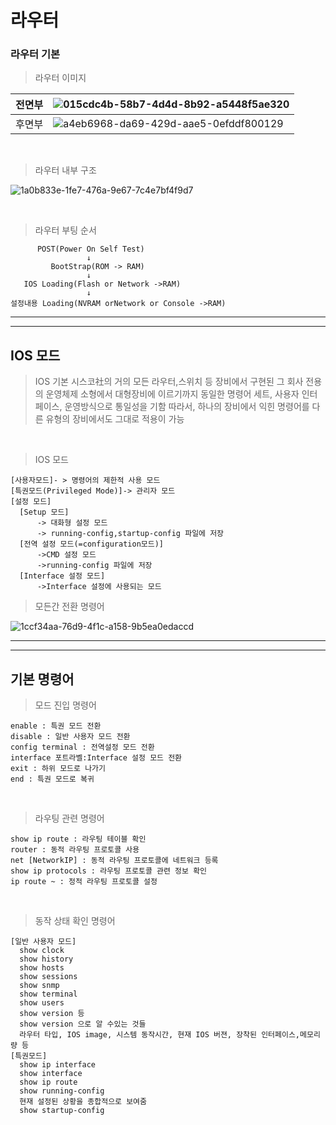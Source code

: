 # 라우터

### 라우터 기본
> 라우터 이미지

|전면부|![015cdc4b-58b7-4d4d-8b92-a5448f5ae320](https://github.com/user-attachments/assets/e8da0a3f-702d-45c6-9647-15adc0ab4ac9)|
|-|-|
|후면부|![a4eb6968-da69-429d-aae5-0efddf800129](https://github.com/user-attachments/assets/5e03b977-a69c-42bd-a951-01aecd44ec88)|

<br>

> 라우터 내부 구조

![1a0b833e-1fe7-476a-9e67-7c4e7bf4f9d7](https://github.com/user-attachments/assets/347c0de2-c4a4-45e8-b8e7-b863c20a2202)

<br>

> 라우터 부팅 순서

          POST(Power On Self Test)
                     ↓
             BootStrap(ROM -> RAM)
                     ↓
       IOS Loading(Flash or Network ->RAM)
                     ↓
    설정내용 Loading(NVRAM orNetwork or Console ->RAM)

<hr>
<hr>

## IOS 모드

> IOS 기본
    시스코社의 거의 모든 라우터,스위치 등 장비에서 구현된 그 회사 전용의 운영체제
    소형에서 대형장비에 이르기까지 동일한 명령어 세트, 사용자 인터페이스, 
    운영방식으로 통일성을 기함
    따라서, 하나의 장비에서 익힌 명령어를 다른 유형의 장비에서도 그대로 적용이 가능

<br>

> IOS 모드

    [사용자모드]- > 명령어의 제한적 사용 모드
    [특권모드(Privileged Mode)]-> 관리자 모드
    [설정 모드]
      [Setup 모드]
          -> 대화형 설정 모드
          -> running-config,startup-config 파일에 저장
      [전역 설정 모드(=configuration모드)]
          ->CMD 설정 모드
          ->running-config 파일에 저장
      [Interface 설정 모드]
          ->Interface 설정에 사용되는 모드

> 모든간 전환 명령어

![1ccf34aa-76d9-4f1c-a158-9b5ea0edaccd](https://github.com/user-attachments/assets/57c0256d-40cc-405e-8802-9e9a27954962)

<hr>
<hr>

## 기본 명령어

> 모드 진입 명령어

    enable : 특권 모드 전환
    disable : 일반 사용자 모드 전환
    config terminal : 전역설정 모드 전환
    interface 포트라벨:Interface 설정 모드 전환
    exit : 하위 모드로 나가기
    end : 특권 모드로 복귀

<br>

> 라우팅 관련 명령어
    
    show ip route : 라우팅 테이블 확인
    router : 동적 라우팅 프로토콜 사용
    net [NetworkIP] : 동적 라우팅 프로토콜에 네트워크 등록
    show ip protocols : 라우팅 프로토콜 관련 정보 확인
    ip route ~ : 정적 라우팅 프로토콜 설정 

<br>

> 동작 상태 확인 명령어 

    [일반 사용자 모드]
      show clock 
      show history 
      show hosts 
      show sessions 
      show snmp 
      show terminal 
      show users 
      show version 등
      show version 으로 알 수있는 것들
      라우터 타입, IOS image, 시스템 동작시간, 현재 IOS 버젼, 장착된 인터페이스,메모리량 등
    [특권모드]
      show ip interface
      show interface 
      show ip route 
      show running-config
      현재 설정된 상황을 종합적으로 보여줌
      show startup-config







